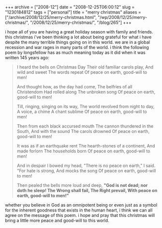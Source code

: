 +++
archive = ["2008-12"]
date = "2008-12-25T06:00:12"
slug = "1230184812"
tags = ["personal"]
title = "merry christmas"
aliases = ["/archive/2008/12/25/merry-christmas.html", "/wp/2008/12/25/merry-christmas/", "/2008/12/25/merry-christmas/", "/blog/265"]
+++

i hope all of you are having a great holiday season with family and
friends. this christmas i've been thinking a lot about being grateful for
what i have despite the many terrible things going on in this world. we
are in a global recession and war rages in many parts of the world.
i think the following poem by longsfellow has as much meaning today as it
did when it was written 145 years ago:

> I heard the bells on Christmas Day Their old familiar carols play, And
> wild and sweet The words repeat Of peace on earth, good-will to men!
> 
> And thought how, as the day had come, The belfries of all Christendom Had
> rolled along The unbroken song Of peace on earth, good-will to men!
> 
> Till, ringing, singing on its way, The world revolved from night to day,
> A voice, a chime A chant sublime Of peace on earth, good-will to men!
> 
> Then from each black accursed mouth The cannon thundered in the South, And
> with the sound The carols drowned Of peace on earth, good-will to men!
> 
> It was as if an earthquake rent The hearth-stones of a continent, And made
> forlorn The households born Of peace on earth, good-will to men!
> 
> And in despair I bowed my head, "There is no peace on earth," I said. "For
> hate is strong, And mocks the song Of peace on earth, good-will to men!
> 
> Then pealed the bells more loud and deep, **"God is not dead; nor doth he
> sleep! The Wrong shall fail, The Right prevail, With peace on earth,
> good-will to men!"**

whether you believe in God as an omnipotent being or even just as a symbol
for the inherent goodness that exists in the human heart, i think we can
all agree on the message of this poem. i hope and pray that this christmas
will bring a little more peace and good-will to this world.

